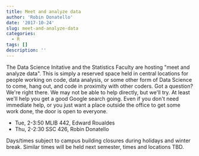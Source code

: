 ```yaml
---
title: Meet and analyze data
author: 'Robin Donatello'
date: '2017-10-24'
slug: meet-and-analyze-data
categories:
  - R
tags: []
description: ''
---
```


The Data Science Initative and the Statistics Faculty are hosting "meet and analyze data". This is simply a reserved space held in central locations for people working on code, data analysis, or some other form of Data Science to come, hang out, and code in proximity with other coders. Got a question? We're right there. We may not be able to help directly, but we'll try. At least we'll help you get a good Google search going. Even if you don't need immediate help, or you just want a place outside the office to get some work done, the door is open to everyone. 

* Tue, 2-3:50 MLIB 442, Edward Roualdes
* Thu, 2-2:30 SSC 426,  Robin Donatello

Days/times subject to campus building closures during holidays and winter break. 
Similar times will be held next semester, times and locations TBD. 